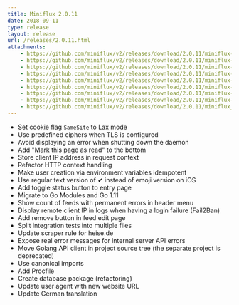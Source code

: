 ```yaml
---
title: Miniflux 2.0.11
date: 2018-09-11
type: release
layout: release
url: /releases/2.0.11.html
attachments:
    - https://github.com/miniflux/v2/releases/download/2.0.11/miniflux-darwin-amd64
    - https://github.com/miniflux/v2/releases/download/2.0.11/miniflux-freebsd-amd64
    - https://github.com/miniflux/v2/releases/download/2.0.11/miniflux-linux-amd64
    - https://github.com/miniflux/v2/releases/download/2.0.11/miniflux-linux-armv5
    - https://github.com/miniflux/v2/releases/download/2.0.11/miniflux-linux-armv6
    - https://github.com/miniflux/v2/releases/download/2.0.11/miniflux-linux-armv7
    - https://github.com/miniflux/v2/releases/download/2.0.11/miniflux-linux-armv8
    - https://github.com/miniflux/v2/releases/download/2.0.11/miniflux-2.0.11-1.0.x86_64.rpm
    - https://github.com/miniflux/v2/releases/download/2.0.11/miniflux_2.0.11_amd64.deb
---
```

* Set cookie flag `SameSite` to Lax mode
* Use predefined ciphers when TLS is configured
* Avoid displaying an error when shutting down the daemon
* Add "Mark this page as read" to the bottom
* Store client IP address in request context
* Refactor HTTP context handling
* Make user creation via environment variables idempotent
* Use regular text version of ✔︎ instead of emoji version on iOS
* Add toggle status button to entry page
* Migrate to Go Modules and Go 1.11
* Show count of feeds with permanent errors in header menu
* Display remote client IP in logs when having a login failure (Fail2Ban)
* Add remove button in feed edit page
* Split integration tests into multiple files
* Update scraper rule for heise.de
* Expose real error messages for internal server API errors
* Move Golang API client in project source tree (the separate project is deprecated)
* Use canonical imports
* Add Procfile
* Create database package (refactoring)
* Update user agent with new website URL
* Update German translation
